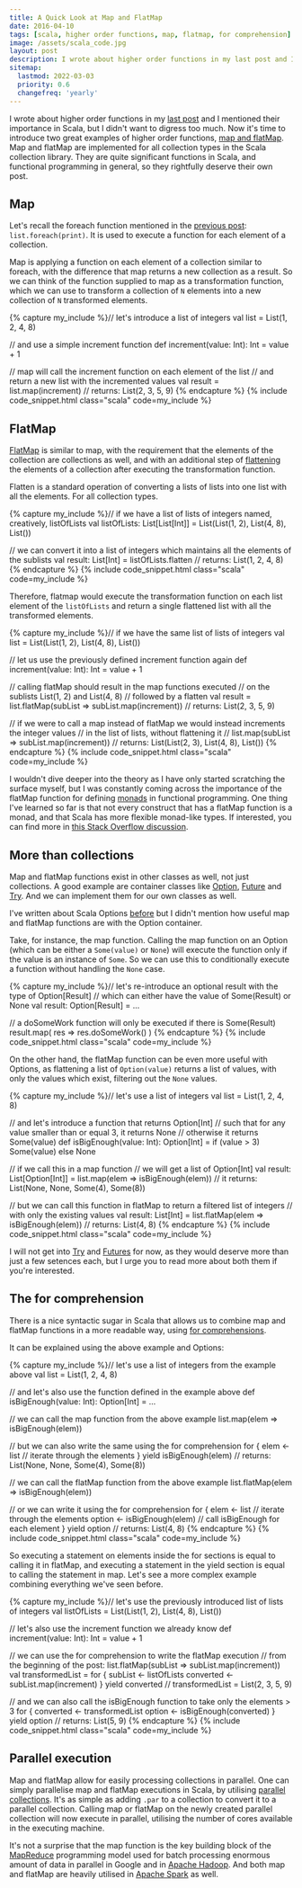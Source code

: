 ```yaml
---
title: A Quick Look at Map and FlatMap
date: 2016-04-10
tags: [scala, higher order functions, map, flatmap, for comprehension]
image: /assets/scala_code.jpg
layout: post
description: I wrote about higher order functions in my last post and I mentioned their importance in Scala - now it’s time to introduce two great examples of higher order functions, map and flatMap.
sitemap:
  lastmod: 2022-03-03
  priority: 0.6
  changefreq: 'yearly'
---
```


I wrote about higher order functions in my [last post](/posts/2016/03/28/a-story-of-higher-order-functions) and I mentioned their importance in Scala, but I didn't want to digress too much. Now it's time to introduce two great examples of higher order functions, [map and flatMap](http://www.brunton-spall.co.uk/post/2011/12/02/map-map-and-flatmap-in-scala/). Map and flatMap are implemented for all collection types in the Scala collection library. They are quite significant functions in Scala, and functional programming in general, so they rightfully deserve their own post.

<!--break-->

## Map

Let's recall the foreach function mentioned in the [previous post](/posts/2016/03/28/a-story-of-higher-order-functions): `list.foreach(print)`. It is used to execute a function for each element of a collection.

Map is applying a function on each element of a collection similar to foreach, with the difference that map returns a new collection as a result. So we can think of the function supplied to map as a transformation function, which we can use to transform a collection of `N` elements into a new collection of `N` transformed elements.

{% capture my_include %}// let's introduce a list of integers
val list = List(1, 2, 4, 8)

// and use a simple increment function
def increment(value: Int): Int = value + 1

// map will call the increment function on each element of the list
// and return a new list with the incremented values
val result = list.map(increment)
// returns: List(2, 3, 5, 9)
{% endcapture %}
{% include code_snippet.html class="scala" code=my_include %}

## FlatMap

[FlatMap](http://alvinalexander.com/scala/collection-scala-flatmap-examples-map-flatten) is similar to map, with the requirement that the elements of the collection are collections as well, and with an additional step of [flattening](http://alvinalexander.com/scala/how-to-flatten-list-lists-in-scala-with-flatten-method) the elements of a collection after executing the transformation function.

Flatten is a standard operation of converting a lists of lists into one list with all the elements. For all collection types.

{% capture my_include %}// if we have a list of lists of integers named, creatively, listOfLists
val listOfLists: List[List[Int]] = List(List(1, 2), List(4, 8), List())

// we can convert it into a list of integers which maintains all the elements of the sublists
val result: List[Int] = listOfLists.flatten
// returns: List(1, 2, 4, 8)
{% endcapture %}
{% include code_snippet.html class="scala" code=my_include %}

Therefore, flatmap would execute the transformation function on each list element of the `listOfLists` and return a single flattened list with all the transformed elements.

{% capture my_include %}// if we have the same list of lists of integers
val list = List(List(1, 2), List(4, 8), List())

// let us use the previously defined increment function again
def increment(value: Int): Int = value + 1

// calling flatMap should result in the map functions executed 
// on the sublists List(1, 2) and List(4, 8)
// followed by a flatten
val result = list.flatMap(subList => subList.map(increment))
// returns: List(2, 3, 5, 9)

// if we were to call a map instead of flatMap we would instead increments the integer values
// in the list of lists, without flattening it
// list.map(subList => subList.map(increment))
// returns: List(List(2, 3), List(4, 8), List())
{% endcapture %}
{% include code_snippet.html class="scala" code=my_include %}

I wouldn't dive deeper into the theory as I have only started scratching the surface myself, but I was constantly coming across the importance of the flatMap function for defining [monads](https://en.wikipedia.org/wiki/Monad_(functional_programming)) in functional programming. One thing I've learned so far is that not every construct that has a flatMap function is a monad, and that Scala has more flexible monad-like types. If interested, you can find more in [this Stack Overflow discussion](http://stackoverflow.com/questions/27750046/is-a-collection-with-flatmap-a-monad).

## More than collections

Map and flatMap functions exist in other classes as well, not just collections. A good example are container classes like [Option](http://www.scala-lang.org/api/current/index.html#scala.Option), [Future](http://www.scala-lang.org/api/current/#scala.concurrent.Future) and [Try](http://www.scala-lang.org/api/current/index.html#scala.util.Try). And we can implement them for our own classes as well.

I've written about Scala Options [before](/posts/2016/03/08/know-your-options) but I didn't mention how useful map and flatMap functions are with the Option container.

Take, for instance, the map function. Calling the map function on an Option (which can be either a `Some(value)` or `None`) will execute the function only if the value is an instance of `Some`. So we can use this to conditionally execute a function without handling the `None` case.

{% capture my_include %}// let's re-introduce an optional result with the type of Option[Result]
// which can either have the value of Some(Result) or None
val result: Option[Result] = ...

// a doSomeWork function will only be executed if there is Some(Result)
result.map( res => res.doSomeWork() )
{% endcapture %}
{% include code_snippet.html class="scala" code=my_include %}

On the other hand, the flatMap function can be even more useful with Options, as flattening a list of `Option(value)` returns a list of values, with only the values which exist, filtering out the `None` values.

{% capture my_include %}// let's use a list of integers
val list = List(1, 2, 4, 8)

// and let's introduce a function that returns Option[Int]
// such that for any value smaller than or equal 3, it returns None
// otherwise it returns Some(value)
def isBigEnough(value: Int): Option[Int] = if (value > 3) Some(value) else None

// if we call this in a map function
// we will get a list of Option[Int]
val result: List[Option[Int]] = list.map(elem => isBigEnough(elem))
// it returns: List(None, None, Some(4), Some(8))

// but we can call this function in flatMap to return a filtered list of integers
// with only the existing values
val result: List[Int] = list.flatMap(elem => isBigEnough(elem))
// returns: List(4, 8)
{% endcapture %}
{% include code_snippet.html class="scala" code=my_include %}

I will not get into [Try](http://danielwestheide.com/blog/2012/12/26/the-neophytes-guide-to-scala-part-6-error-handling-with-try.html) and [Futures](http://docs.scala-lang.org/overviews/core/futures.html) for now, as they would deserve more than just a few setences each, but I urge you to read more about both them if you're interested.

## The for comprehension

There is a nice syntactic sugar in Scala that allows us to combine map and flatMap functions in a more readable way, using [for comprehensions](http://debasishg.blogspot.ie/2008/03/monads-another-way-to-abstract.html).

It can be explained using the above example and Options:

{% capture my_include %}// let's use a list of integers from the example above
val list = List(1, 2, 4, 8)

// and let's also use the function defined in the example above
def isBigEnough(value: Int): Option[Int] = ...

// we can call the map function from the above example
list.map(elem => isBigEnough(elem))

// but we can also write the same using the for comprehension
for {
  elem <- list  // iterate through the elements
} yield isBigEnough(elem)
// returns: List(None, None, Some(4), Some(8))

// we can call the flatMap function from the above example
list.flatMap(elem => isBigEnough(elem))

// or we can write it using the for comprehension
for {
  elem <- list // iterate through the elements
  option <- isBigEnough(elem) // call isBigEnough for each element
} yield option
// returns: List(4, 8)
{% endcapture %}
{% include code_snippet.html class="scala" code=my_include %}

So executing a statement on elements inside the for sections is equal to calling it in flatMap, and executing a statement in the yield section is equal to calling the statement in map. Let's see a more complex example combining everything we've seen before.

{% capture my_include %}// let's use the previously introduced list of lists of integers
val listOfLists = List(List(1, 2), List(4, 8), List())

// let's also use the increment function we already know
def increment(value: Int): Int = value + 1

// we can use the for comprehension to write the flatMap execution
// from the beginning of the post: list.flatMap(subList => subList.map(increment))
val transformedList = for {
  subList <- listOfLists
  converted <- subList.map(increment)
} yield converted
// transformedList = List(2, 3, 5, 9)

// and we can also call the isBigEnough function to take only the elements > 3
for {
  converted <- transformedList
  option <- isBigEnough(converted)
} yield option
// returns: List(5, 9)
{% endcapture %}
{% include code_snippet.html class="scala" code=my_include %}

## Parallel execution

Map and flatMap allow for easily processing collections in parallel. One can simply parallelise map and flatMap executions in Scala, by utilising [parallel collections](http://docs.scala-lang.org/overviews/parallel-collections/overview.html). It's as simple as adding `.par` to a collection to convert it to a parallel collection. Calling map or flatMap on the newly created parallel collection will now execute in parallel, utilising the number of cores available in the executing machine.

It's not a surprise that the map function is the key building block of the [MapReduce](https://en.wikipedia.org/wiki/MapReduce) programming model used for batch processing enormous amount of data in parallel in Google and in [Apache Hadoop](https://en.wikipedia.org/wiki/Apache_Hadoop). And both map and flatMap are  heavily utilised in [Apache Spark](https://en.wikipedia.org/wiki/Apache_Spark) as well.